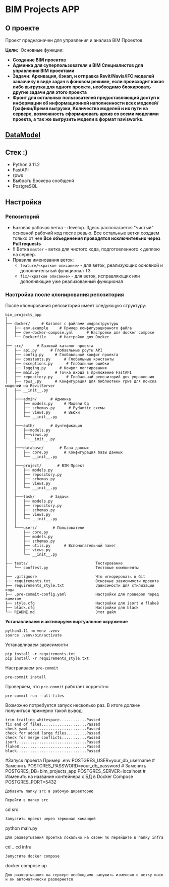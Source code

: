 # BIM Projects APP

## О проекте
Проект предназначен для управления и анализа BIM Проектов.

**Цели:** 
Основные функции:

- **Создание BIM проектов**
- **Админка для суперпользователя и BIM Специалистов для управления BIM проектами**
- **Задачи: Архивация, бэкап, и отправка Revit/Navis/IFC моделей заказчику в виде задач в фоновом режиме, если происходит какая либо выгрузка для одного проекта, необходимо блокировать другие задачи для этого проекта**
- **Фронт для остальных пользователей предоставляющий доступ к информации об информационной наполненности всех моделей/Графики/Время выгрузки, Количество моделей и их пути на сервере, возможность сформировать архив со всеми моделями проекта, а так же выгрузить модели в формат navisworks.**

## [DataModel](https://miro.com/welcomeonboard/cGorYW5RVGlOVlpIU1RUWndhcnBiTVlqcEc4NTQ5NVUwMEFMM2kwN241V2lJUmFHV1FtUDdNYysrUkxJZEluamdxUjVmcHR5UENBR2FObWs3TS8rNUw0RTZTMU1ldk41amlCRFVzc3JkRnRLYVc2Yk9uODhERDdiVmMyNFFtUmQhZQ==?share_link_id=656978056681)

## Стек :)
- Python 3.11.2
- FastAPI
- rpws
- Выбрать Брокера сообщенй
- PostgreSQL

## Настройка

### Репозиторий
- Базовая рабочая ветка - develop. Здесь располагается "чистый" основной рабочий код после ревью. Все остальные ветки создаем только от нее
**Все объединения проводятся исключительно через Pull requests**
- ‼️ Ветка `master` - ветка для чистого кода, подготовленного к деплою на сервер.
- Правила именования веток:
  - `feature/<краткое описание>` - для веток, реализующих основной и дополнительный функционал ТЗ
  - `fix/<краткое описание>` - для веток, исправляющих или дополняющие уже реализованный функционал


### Настройка после клонирования репозитория

После клонирования репозиторий имеет следующую структуру:

```
bim_projects_app
│
├── docker/     # Каталог с файлами инфраструктуры
│   ├── env.example     # Пример конфигурационного файла
│   ├── dev-docker-compose.yml      # Настройки для docker compose
│   └── Dockerfile      # Настройки для Docker
│
├── src/      # Базовый каталог проекта
│   ├── api.py      # Глобавльные роуты API
│   ├── config.py     # Глобавльный конфиг проекта
│   ├── constants.py      # Глобальные константы
│   ├── exceptions.py      # Глобальные ошибки
│   ├── logging.py      # Конфиг логгирования
│   ├── main.py       # Точка входа в приложение FastAPI
│   ├── repository.py      # Глобальный репозиторий для управления 
│   ├── rpws_.py      # Конфигурация для библиотеки rpws для поиска моделей на RevitServer
│   ├── __init__.py
│   │
│   ├───admin/      # Админка
│   │   ├── models.py     # Модели бд
│   │   ├── schemas.py      # Pydantic cхемы
│   │   ├── views.py      # Вьюхи
│   │   └── __init__.py
│   │
│   ├───auth/       # Аунтефикация
│   │   ├──models.py
│   │   ├──views.py
│   │   └──__init__.py
│   │
│   ├───database/       # База данных
│   │   ├── core.py       # Конфигурация базы данных
│   │   └── __init__.py
│   │
│   ├───project/       # BIM Проект
│   │   ├── models.py
│   │   ├── repository.py
│   │   ├── schemas.py
│   │   ├── views.py
│   │   └── __init__.py
│   │
│   ├───task/       # Задачи
│   │   ├── models.py
│   │   ├── repository.py
│   │   ├── schemas.py
│   │   ├── views.py
│   │   └── __init__.py
│   │
│   └───users/       # Пользователи
│       ├── core.py
│       ├── models.py
│       ├── schemas.py
│       ├── utils.py      # Вспомогательный пакет
│       ├── views.py
│       └── __init__.py
│   
├── tests/                              Тестирование
|   └── conftest.py                     Тестовые компоненты
│
├── .gitignore                          Что игнорировать в Git
├── requirements.txt                    Основные зависимости проекта
├── requirements_style.txt              Зависимости для стилизации кода
├── .pre-commit-config.yaml             Настройки для проверок перед комитом
├── style.cfg                           Настройки для isort и flake8
├── black.cfg                           Настройки для black
└── README.md                           Этот файл
```

**Устанавливаем и активируем виртуальное окружение**

```shell
python3.11 -m venv .venv
source .venv/bin/activate
```

Устанавливаем зависимости
```shell
pip install -r requirements.txt
pip install -r requirements_style.txt
```

Настраиваем `pre-commit`

```shell
pre-commit install
```

Проверяем, что `pre-commit` работает корректно

```shell
pre-commit run --all-files
```

Возможно потребуется запуск несколько раз. В итоге должен получиться примерно такой вывод:

```shell
trim trailing whitespace............Passed
fix end of files....................Passed
check yaml..........................Passed
check for added large files.........Passed
check for merge conflicts...........Passed
isort...............................Passed
flake8..............................Passed
black...............................Passed
```
#Запуск проекта
Пример .env
POSTGRES_USER=your_db_username # Заменить
POSTGRES_PASSWORD=your_db_password # Заменить
POSTGRES_DB=bim_projects_app
POSTGRES_SERVER=localhost # Изменить на название контейнера с БД в Docker Compose
POSTGRES_PORT=5432
```
Добавить папку src в рабочую директорию
```
```
Перейти в папку src
```
cd src
```
Запустить проект через терминал командой
```
python main.py
```
Для развертывания проетка локально на своем пк перейдите в папку infra
```
cd ..
cd infra
```
Запустите docker compose
```
docker compose up
```
Для развертывания на сервере необходимо запушить изменеия в ветку main и он автоматически развернется
